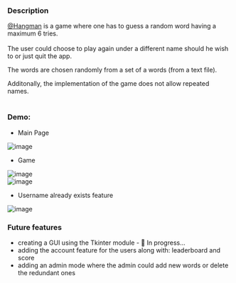 ### Description

[@Hangman](https://github.com/AlexandruAndrita/Hangman) is a game where one has to guess a random word having a maximum 6 tries. <br/><br/>
The user could choose to play again under a different name should he wish to or just quit the app.

The words are chosen randomly from a set of a words (from a text file).

Additonally, the implementation of the game does not allow repeated names. <br/><br/>

### Demo:

 - Main Page

![image](https://user-images.githubusercontent.com/92984942/219984155-b445f884-2195-4d9e-954c-2e02d6c39c15.png)

- Game

![image](https://user-images.githubusercontent.com/92984942/219984376-00a6ff59-feca-43b2-9230-0c26c6b04052.png) <br/>
![image](https://user-images.githubusercontent.com/92984942/219984401-6acd64fc-7e9c-4ea1-85a1-e7d155e6c035.png)

- Username already exists feature

![image](https://user-images.githubusercontent.com/92984942/219984660-99f25fdb-f783-41d0-bd93-ad755b56bc37.png)


### Future features

- creating a GUI using the Tkinter module - :construction: In progress...
- adding the account feature for the users along with: leaderboard and score
- adding an admin mode where the admin could add new words or delete the redundant ones

